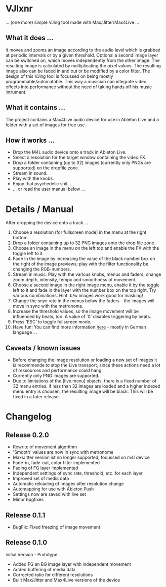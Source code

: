 # VJlxnr

… (one more) simple VJing tool made with Max/Jitter/Max4Live …

## What it does …

It moves and zooms an image according to the audio level which is grabbed at periodic intervals or by a given threshold. Optional a second image layer can be switched on, which moves independently from the other image. The resulting image is calculated by multiplicating the pixel values.
The resulting image also can be faded in and out or be modified by a color filter.
The design of this VJing tool is focussed on being mostly programmable/automatable. This way a musician can integrate video effects into performance without the need of taking hands off his music intrument.

## What it contains …

The project contains a Max4Live audio device for use in Ableton Live and a folder with a set of images for free use.

## How it works …

* Drop the M4L audio device onto a track in Ableton Live.
* Select a resolution for the target window containing the video FX.
* Drop a folder containing (up to 32) images (currently only PNGs are supported) on the dropfile zone.
* Stream in sound.
* Play with the knobs.
* Enjoy that psychedelic shit …
* … or read the user manual below …

# Details / Manual

After dropping the device onto a track …

1. Choose a resolution (for fullscreen mode) in the menu at the right bottom.
2. Drop a folder containing up to 32 PNG images onto the drop file zone.
3. Choose an image in the menu on the left top and enable the FX with the toggle left to it.
4. Fade in the image by increasing the value of the black number box on the right of the image previews; play with the filter functionality be changing the RGB-numbers.
5. Stream in music. Play with the various knobs, menus and faders; change zoom depth, intensity, tempo and smoothness of movement.
6. Choose a second image in the right image menu, enable it by the toggle left to it and fade in the layer with the number box on the top right. Try various combinations. Hint: b/w images work good for masking!
7. Change the snyc rate in the menus below the faders - the images will move in sync with the metronome.
8. Increase the threshold values, so the image movement will be influenced by beats, too. A value of '0' disables triggering by beats.
9. Press 'ESC' to toggle fullscreen mode.
10. Have fun! You can find more information [here](https://knotiz.columba.uberspace.de/redmine/projects/vjlxnr-public/wiki) - mostly in German language …

## Caveats / known issues

* Before changing the image resolution or loading a new set of images it is recommende to stop the Live transport, since these actions need a lot of ressources and performance could hang.
* Currently only PNG images are supported.
* Due to limitations of the [live.menu] objects, there is a fixed number of 32 menu entries. If less than 32 images are loaded and a higher indexed menu entry is choosen, the resulting image will be black. This will be fixed in a futer release.

# Changelog

## Release 0.2.0

* Rewrite of movement algorithm
* 'Smooth' values are now in sync with metronome
* Max/Jitter version ist no longer supported, focussed on m4l device
* Fade-in, fade-out, color filter implemented
* Fading of FG layer implemented
* Independent settings of sync rate, threshold, etc. for each layer
* Improved set of media data
* Automatic reloading of images after resolution change
* Automapping for use with Ableton Push
* Settings now are saved with live set
* Minor bugfixes

## Release 0.1.1

* BugFix: Fixed freezing of image movement

## Release 0.1.0

Initial Version - Prototype

* Added FG an BG image layer with independent movement
* Added buffering of media data
* Corrected ratio for different resolutions
* Built Max/Jitter and Max4Live versions of the device

